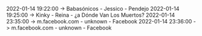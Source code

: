 2022-01-14 19:22:00 -> Babasónicos - Jessico - Pendejo
2022-01-14 19:25:00 -> Kinky - Reina - ¿a Dónde Van Los Muertos?
2022-01-14 23:35:00 -> m.facebook.com - unknown - Facebook
2022-01-14 23:36:00 -> m.facebook.com - unknown - Facebook
